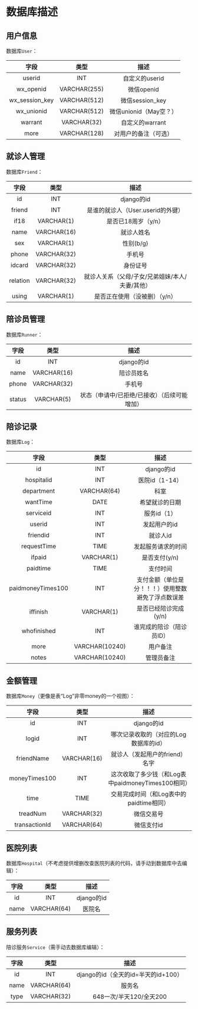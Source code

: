 <!--
 * @Author: LetMeFly
 * @Date: 2024-01-25 23:41:03
 * @LastEditors: LetMeFly
 * @LastEditTime: 2024-01-25 23:41:08
-->
# 数据库描述

## 用户信息

数据库```User```：

|字段|类型|描述|
|:--:|:--:|:--:|
|userid|INT|自定义的userid|
|wx_openid|VARCHAR(255)|微信openid|
|wx_session_key|VARCHAR(512)|微信session_key|
|wx_unionid|VARCHAR(512)|微信unionid（May空？）|
|warrant|VARCHAR(32)|自定义的warrant|
|more|VARCHAR(128)|对用户的备注（可选）|

## 就诊人管理

数据库```Friend```：

|字段|类型|描述|
|:--:|:--:|:--:|
|id|INT|django的id|
|friend|INT|是谁的就诊人（User.userid的外键）|
|if18|VARCHAR(1)|是否已18周岁（y/n）|
|name|VARCHAR(16)|就诊人姓名|
|sex|VARCHAR(1)|性别(b/g)|
|phone|VARCHAR(32)|手机号|
|idcard|VARCHAR(32)|身份证号|
|relation|VARCHAR(32)|就诊人关系（父母/子女/兄弟姐妹/本人/夫妻/其他）|
|using|VARCHAR(1)|是否正在使用（没被删）（y/n）|

## 陪诊员管理

数据库```Runner```：

|字段|类型|描述|
|:--:|:--:|:--:|
|id|INT|django的id|
|name|VARCHAR(16)|陪诊员姓名|
|phone|VARCHAR(32)|手机号|
|status|VARCHAR(5)|状态（申请中/已拒绝/已接收）（后续可能增加）|

## 陪诊记录

数据库```Log```：

|字段|类型|描述|
|:--:|:--:|:--:|
|id|INT|django的id|
|hospitalid|INT|医院id（1-14）|
|department|VARCHAR(64)|科室|
|wantTime|DATE|希望就诊的日期|
|serviceid|INT|服务id（1）|
|userid|INT|发起用户的id|
|friendid|INT|就诊人id|
|requestTime|TIME|发起服务请求的时间|
|ifpaid|VARCHAR(1)|是否支付(y/n)|
|paidtime|TIME|支付时间|
|paidmoneyTimes100|INT|支付金额（单位是分！！！）使用整数避免了浮点数误差|
|iffinish|VARCHAR(1)|是否已经陪诊完成(y/n)|
|whofinished|INT|谁完成的陪诊（陪诊员ID）|
|more|VARCHAR(10240)|用户备注|
|notes|VARCHAR(10240)|管理员备注|

## 金额管理

数据库```Money```（更像是表“Log”非零money的一个视图）：

|字段|类型|描述|
|:--:|:--:|:--:|
|id|INT|django的id|
|logid|INT|哪次记录收取的（对应的Log数据库的id）|
|friendName|VARCHAR(16)|就诊人（发起用户的friend）名字|
|moneyTimes100|INT|这次收取了多少钱（和Log表中paidmoneyTimes100相同）|
|time|TIME|交易完成时间（和Log表中的paidtime相同）|
|treadNum|VARCHAR(32)|微信交易号|
|transactionId|VARCHAR(64)|微信支付id|

## 医院列表

数据库```Hospital```（不考虑提供增删改查医院列表的代码，请手动到数据库中去编辑）：

|字段|类型|描述|
|:--:|:--:|:--:|
|id|INT|django的id|
|name|VARCHAR(64)|医院名|

## 服务列表

陪诊服务```Service```（需手动去数据库编辑）：

|字段|类型|描述|
|:--:|:--:|:--:|
|id|INT|django的id（全天的id=半天的id+100）|
|name|VARCHAR(64)|服务名|
|type|VARCHAR(32)|648一次/半天120/全天200|
